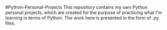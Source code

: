 #Python-Personal-Projects
This repository contains my own Python personal projects, which are created for the purpose of practicing what I'm learning in terms of Python.
The work here is presented in the form of .py files.
